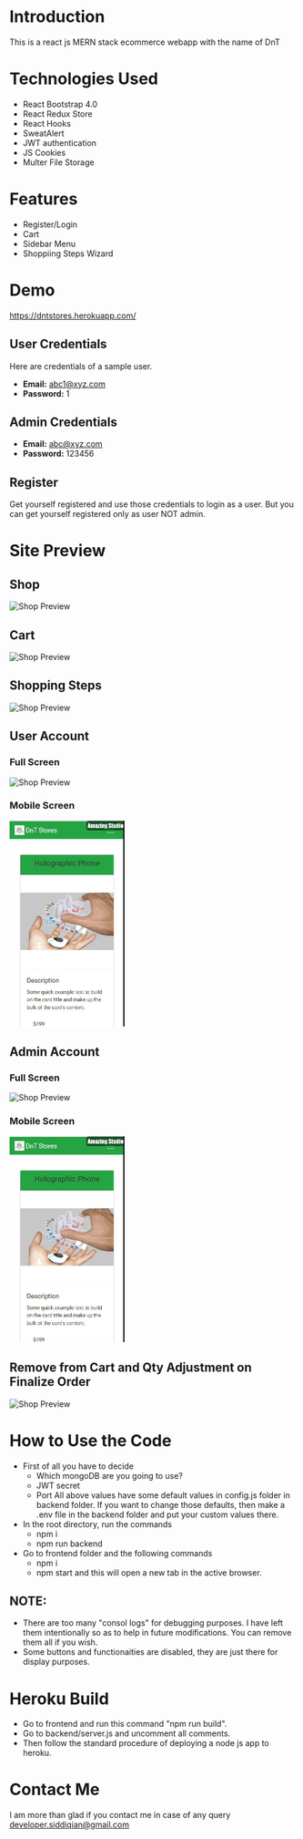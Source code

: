 # Introduction
This is a react js MERN stack ecommerce webapp with the name of DnT
# Technologies Used 
* React Bootstrap 4.0
* React Redux Store
* React Hooks
* SweatAlert
* JWT authentication
* JS Cookies
* Multer File Storage
# Features
* Register/Login
* Cart
* Sidebar Menu
* Shoppiing Steps Wizard
# Demo

https://dntstores.herokuapp.com/

## User Credentials
Here are credentials of a sample user.
* **Email:** abc1@xyz.com
* **Password:** 1

## Admin Credentials
* **Email:** abc@xyz.com
* **Password:** 123456

## Register
Get yourself registered and use those credentials to login as a user. But you can get yourself registered only as user NOT admin.

# Site Preview
## Shop
![Shop Preview](https://github.com/siddiqian/dntstores-ecommerce/blob/master/previews/Shop.gif)
## Cart
![Shop Preview](https://github.com/siddiqian/dntstores-ecommerce/blob/master/previews/Cart%201.gif)

## Shopping Steps
![Shop Preview](https://github.com/siddiqian/dntstores-ecommerce/blob/master/previews/Shopping%20Steps.gif)

## User Account
### Full Screen

![Shop Preview](https://github.com/siddiqian/dntstores-ecommerce/blob/master/previews/User%20Account%20-%20%20Full%20Screen.gif)
### Mobile Screen

![Shop Preview](https://github.com/siddiqian/dntstores-ecommerce/blob/master/previews/User%20Account%20-%20Mobile%20Screen.gif)

## Admin Account
### Full Screen

![Shop Preview](https://github.com/siddiqian/dntstores-ecommerce/blob/master/previews/Admin%20Account%20-%20Full%20Screen.gif)
### Mobile Screen

![Shop Preview](https://github.com/siddiqian/dntstores-ecommerce/blob/master/previews/Admin%20Account%20-%20Mobile%20Screen.gif)

## Remove from Cart and Qty Adjustment on Finalize Order
![Shop Preview](https://github.com/siddiqian/dntstores-ecommerce/blob/master/previews/Remove%20from%20Cart%20and%20Qty%20Adjustment.gif)

# How to Use the Code
* First of all you have to decide 
  * Which mongoDB are you going to use?
  * JWT secret
  * Port 
All above values have some default values in config.js folder in backend folder. If you want to change those defaults, then make a .env file in the backend folder and put your custom values there.
* In the root directory, run the commands
  * npm i
  * npm run backend
* Go to frontend folder and the following commands
  * npm i
  * npm start
 and this will open a new tab in the active browser.
 ## NOTE: 
 * There are too many "consol logs" for debugging purposes. I have left them intentionally so as to help in future modifications. You can remove them all if you wish.
 * Some buttons and functionaities are disabled, they are just there for display purposes.
# Heroku Build
* Go to frontend and run this command "npm run build".
* Go to backend/server.js and uncomment all comments.
* Then follow the standard procedure of deploying a node js app to heroku. 
# Contact Me
I am more than glad if you contact me in case of any query
developer.siddiqian@gmail.com
